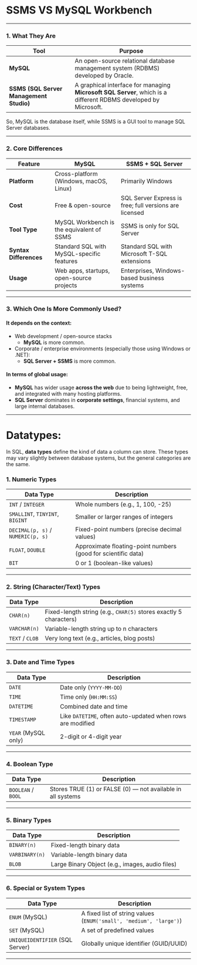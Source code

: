 # **SSMS VS MySQL Workbench**

---

### **1. What They Are**

| Tool | Purpose |
|------|---------|
| **MySQL** | An open-source relational database management system (RDBMS) developed by Oracle. |
| **SSMS (SQL Server Management Studio)** | A graphical interface for managing **Microsoft SQL Server**, which is a different RDBMS developed by Microsoft. |

 So, MySQL is the database itself, while SSMS is a GUI tool to manage SQL Server databases.

---

### **2. Core Differences**

| Feature | MySQL | SSMS + SQL Server |
|--------|-------|-------------------|
| **Platform** | Cross-platform (Windows, macOS, Linux) | Primarily Windows |
| **Cost** | Free & open-source | SQL Server Express is free; full versions are licensed |
| **Tool Type** | MySQL Workbench is the equivalent of SSMS | SSMS is only for SQL Server |
| **Syntax Differences** | Standard SQL with MySQL-specific features | Standard SQL with Microsoft T-SQL extensions |
| **Usage** | Web apps, startups, open-source projects | Enterprises, Windows-based business systems |

---

### **3. Which One Is More Commonly Used?**

#### **It depends on the context:**

- Web development / open-source stacks
  - **MySQL** is more common.
- Corporate / enterprise environments (especially those using Windows or .NET):
  - **SQL Server + SSMS** is more common.

#### **In terms of global usage:**
- **MySQL** has wider usage **across the web** due to being lightweight, free, and integrated with many hosting platforms.
- **SQL Server** dominates in **corporate settings**, financial systems, and large internal databases.

---
# **Datatypes:**

In SQL, **data types** define the kind of data a column can store. These types may vary slightly between database systems, but the general categories are the same.

### 1. **Numeric Types**

| Data Type | Description |
|-----------|-------------|
| `INT` / `INTEGER` | Whole numbers (e.g., 1, 100, -25) |
| `SMALLINT`, `TINYINT`, `BIGINT` | Smaller or larger ranges of integers |
| `DECIMAL(p, s)` / `NUMERIC(p, s)` | Fixed-point numbers (precise decimal values) |
| `FLOAT`, `DOUBLE` | Approximate floating-point numbers (good for scientific data) |
| `BIT` | 0 or 1 (boolean-like values) |

---

### 2. **String (Character/Text) Types**

| Data Type | Description |
|-----------|-------------|
| `CHAR(n)` | Fixed-length string (e.g., `CHAR(5)` stores exactly 5 characters) |
| `VARCHAR(n)` | Variable-length string up to n characters |
| `TEXT` / `CLOB` | Very long text (e.g., articles, blog posts) |

---

### 3. **Date and Time Types**

| Data Type | Description |
|-----------|-------------|
| `DATE` | Date only (`YYYY-MM-DD`) |
| `TIME` | Time only (`HH:MM:SS`) |
| `DATETIME` | Combined date and time |
| `TIMESTAMP` | Like `DATETIME`, often auto-updated when rows are modified |
| `YEAR` (MySQL only) | 2-digit or 4-digit year |

---

### 4. **Boolean Type**

| Data Type | Description |
|-----------|-------------|
| `BOOLEAN` / `BOOL` | Stores TRUE (1) or FALSE (0) — not available in all systems  |

---

### 5. **Binary Types**

| Data Type | Description |
|-----------|-------------|
| `BINARY(n)` | Fixed-length binary data |
| `VARBINARY(n)` | Variable-length binary data |
| `BLOB` | Large Binary Object (e.g., images, audio files) |

---

### 6. **Special or System Types**

| Data Type | Description |
|-----------|-------------|
| `ENUM` (MySQL) | A fixed list of string values (`ENUM('small', 'medium', 'large')`) |
| `SET` (MySQL) | A set of predefined values |
| `UNIQUEIDENTIFIER` (SQL Server) | Globally unique identifier (GUID/UUID) |

---

